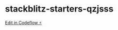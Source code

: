 # stackblitz-starters-qzjsss

[Edit in Codeflow ⚡️](https://stackblitz.com/~/github.com/ManixGT/stackblitz-starters-qzjsss)